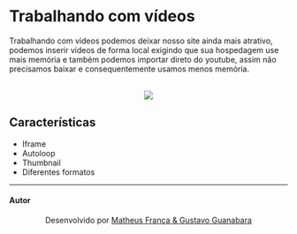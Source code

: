# Trabalhando com vídeos

<p> Trabalhando com vídeos podemos deixar nosso site ainda mais atrativo, podemos inserir vídeos de forma local exigindo que sua hospedagem use mais memória e também 
podemos importar direto do youtube, assim não precisamos baixar e consequentemente usamos menos memória. </p>

<br>

<div align="center">
<img src="https://github.com/franssa01/Cursos/blob/main/Curso%20em%20V%C3%ADdeo/HTML5%20e%20CSS3/Challenges/Challenges/ch003%20Inserindo%20v%C3%ADdeos/iserindovideo.gif" />
</div>

## Características

+ Iframe
+ Autoloop
+ Thumbnail
+ Diferentes formatos

<hr>

#### Autor

<p align="center"> Desenvolvido por <a href="https://www.linkedin.com/in/matheus-fran%C3%A7a-b0961a222/">Matheus França & <a href="https://www.youtube.com/c/CursoemV%C3%ADdeo"> Gustavo Guanabara</a>

